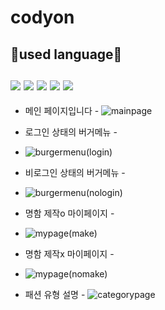 # codyon
<h2>💬used language💬
<br>
<br>
<img src="https://img.shields.io/badge/PHP-777BB4?style=for-the-badge&logo=php&logoColor=white">
<img src="https://img.shields.io/badge/JavaScript-F7DF1E?style=for-the-badge&logo=javascript&logoColor=white">
<img src="https://img.shields.io/badge/CSS3-1572B6?style=for-the-badge&logo=CSS3&logoColor=white">
<img src="https://img.shields.io/badge/HTML5-E34F26?style=for-the-badge&logo=HTML5&logoColor=white">
<img src="https://img.shields.io/badge/MYSQL-4479A1?style=for-the-badge&logo=MYSQL&logoColor=white">
</h2>

- 메인 페이지입니다 -
![mainpage](https://user-images.githubusercontent.com/114225559/191999002-2243c23a-75f0-4146-9e2a-4d74e6a76581.png)


- 로그인 상태의 버거메뉴 -
- ![burgermenu(login)](https://user-images.githubusercontent.com/114225559/191998980-c2c17bd3-1b20-436f-ba8c-2c078ef3c4b7.png)


- 비로그인 상태의 버거메뉴 -
- ![burgermenu(nologin)](https://user-images.githubusercontent.com/114225559/191999128-04a13e3c-a0e7-43bc-93a3-54cc1f02bbb8.png)

- 명함 제작o 마이페이지 - 
- ![mypage(make)](https://user-images.githubusercontent.com/114225559/191999267-abd135d7-6935-4780-934b-a262fc3481bb.png)


- 명함 제작x 마이페이지 -
- ![mypage(nomake)](https://user-images.githubusercontent.com/114225559/191999351-d913cd51-23c9-4ed0-8a3c-68fd45aa0eec.png)


- 패션 유형 설명 -
![categorypage](https://user-images.githubusercontent.com/114225559/191999416-ca952824-1e55-43e4-ab17-1b0ad87a2577.png)
